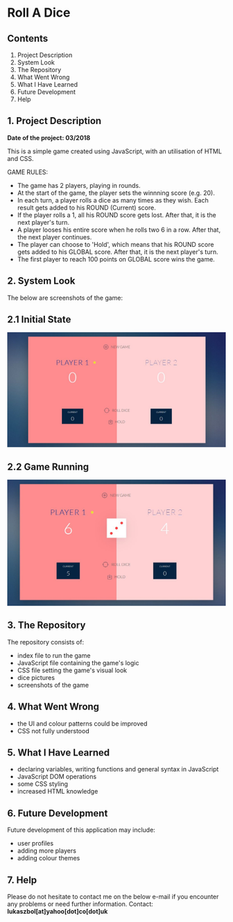 # Roll A Dice

## Contents

1. Project Description
2. System Look
3. The Repository
4. What Went Wrong
5. What I Have Learned
6. Future Development
7. Help


## 1. Project Description  
<b>Date of the project: 03/2018   </b>

This is a simple game created using JavaScript, with an utilisation of HTML and CSS.

GAME RULES:
- The game has 2 players, playing in rounds.
- At the start of the game, the player sets the winnning score (e.g. 20).
- In each turn, a player rolls a dice as many times as they wish. Each result gets added to his ROUND (Current) score.
- If the player rolls a 1, all his ROUND score gets lost. After that, it is the next player's turn.
- A player looses his entire score when he rolls two 6 in a row. After that, the next player continues.
- The player can choose to 'Hold', which means that his ROUND score gets added to his GLOBAL score. After that, it is the next player's turn.
- The first player to reach 100 points on GLOBAL score wins the game.


## 2. System Look
The below are screenshots of the game:

## 2.1 Initial State
![Initial State](gamePictures/1-gameInitialState.jpg)

## 2.2 Game Running
![Game Running](gamePictures/2-gameRunning.jpg)


## 3. The Repository  
The repository consists of:
- index file to run the game 
- JavaScript file containing the game's logic
- CSS file setting the game's visual look
- dice pictures
- screenshots of the game


## 4. What Went Wrong
- the UI and colour patterns could be improved
- CSS not fully understood

## 5. What I Have Learned
- declaring variables, writing functions and general syntax in JavaScript
- JavaScript DOM operations
- some CSS styling
- increased HTML knowledge


## 6. Future Development 
Future development of this application may include:
- user profiles
- adding more players
- adding colour themes


## 7. Help  
Please do not hesitate to contact me on the below e-mail if you encounter any problems or need further information.
Contact: <b>lukaszbol[at]yahoo[dot]co[dot]uk</b>
